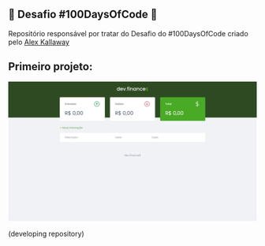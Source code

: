 :rocket: Desafio #100DaysOfCode :rocket:
---
Repositório responsável por tratar do Desafio do #100DaysOfCode criado pelo [Alex Kallaway](https://twitter.com/ka11away)

<h2> Primeiro projeto: </h2>

![primeiro projeto](img.jpeg)

(developing repository)   
